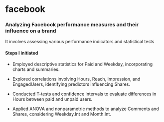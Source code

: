 # facebook
<h3>Analyzing Facebook performance measures and their influence on a brand</h2>

It involves assessing various performance indicators and statistical tests
 
<h4> Steps I initiated </h4>

* Employed descriptive statistics for Paid and Weekday, incorporating charts and summaries.

* Explored correlations involving Hours, Reach, Impression, and EngagedUsers, identifying predictors influencing Shares.
  
* Conducted T-tests and confidence intervals to evaluate differences in Hours between paid and unpaid users.

* Applied ANOVA and nonparametric methods to analyze Comments and Shares, considering Weekday.Int and Month.Int.

